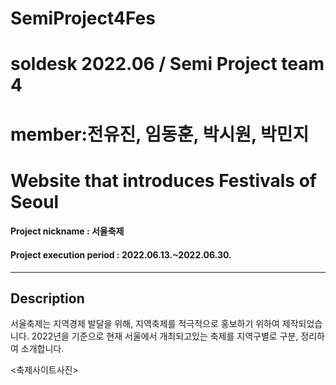 # SemiProject4Fes
# soldesk 2022.06 / Semi Project team 4 
# member:전유진, 임동훈, 박시원, 박민지
# Website that introduces Festivals of Seoul

#### Project nickname : 서울축제
#### Project execution period : 2022.06.13.~2022.06.30.
-----------------------
## Description
서울축제는 지역경제 발달을 위해, 지역축제를 적극적으로 홍보하기 위하여 제작되었습니다.
2022년을 기준으로 현재 서울에서 개최되고있는 축제를 지역구별로 구분, 정리하여 소개합니다.

<축제사이트사진>

